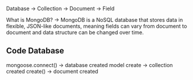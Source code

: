Database -> Collection -> Document -> Field

What is MongoDB?
-> MongoDB is a NoSQL database that stores data in flexible, JSON-like documents, meaning fields can vary from document to document and data structure can be changed over time.



Code                               Database
--------------------------------------------
mongoose.connect()   ->       database created
model create         ->       collection created
create()             ->       document created